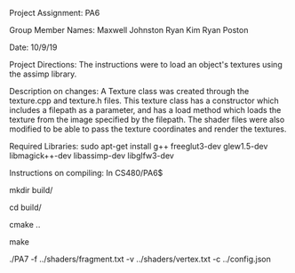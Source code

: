 Project Assignment: PA6

Group Member Names:
  Maxwell Johnston
  Ryan Kim
  Ryan Poston

Date: 10/9/19

Project Directions: The instructions were to load an object's textures using the assimp library.

Description on changes:
  A Texture class was created through the texture.cpp and texture.h files. This texture class has a constructor which includes a filepath as a parameter, and has a load method which loads the texture from the image specified by the filepath. The shader files were also modified to be able to pass the texture coordinates and render the textures.


Required Libraries:
  sudo apt-get install g++ freeglut3-dev glew1.5-dev libmagick++-dev libassimp-dev libglfw3-dev

Instructions on compiling:
In CS480/PA6$

  mkdir build/

  cd build/

  cmake ..

  make

  ./PA7 -f ../shaders/fragment.txt -v ../shaders/vertex.txt -c ../config.json
